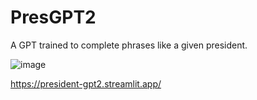 # PresGPT2

A GPT trained to complete phrases like a given president.

![image](https://github.com/user-attachments/assets/d84a2266-3d86-4be9-abd3-8fcd11771c12)

https://president-gpt2.streamlit.app/


